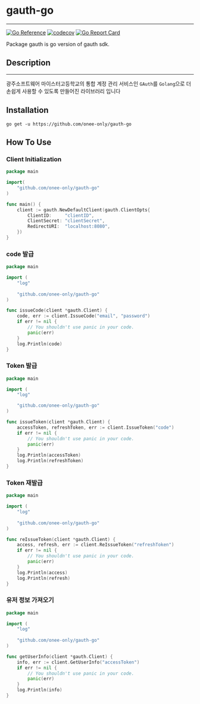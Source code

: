 # gauth-go

---

[![Go Reference](https://pkg.go.dev/badge/github.com/onee-only/gauth-go.svg)](https://pkg.go.dev/github.com/onee-only/gauth-go)
[![codecov](https://codecov.io/gh/onee-only/gauth-go/graph/badge.svg?token=CG5WOHFTMX)](https://codecov.io/gh/onee-only/gauth-go)
[![Go Report Card](https://goreportcard.com/badge/github.com/onee-only/gauth-go)](https://goreportcard.com/report/github.com/onee-only/gauth-go)

Package gauth is go version of gauth sdk.

## Description

---

광주소프트웨어 마이스터고등학교의 통합 계정 관리 서비스인 ```GAuth```를 ```Golang```으로 더 손쉽게 사용할 수 있도록 만들어진 라이브러리 입니다

## Installation

```
go get -u https://github.com/onee-only/gauth-go
```

## How To Use

### Client Initialization 
```go
package main

import(
	"github.com/onee-only/gauth-go"
)

func main() {
	client := gauth.NewDefaultClient(gauth.ClientOpts{
		ClientID:     "clientID",
		ClientSecret: "clientSecret",
		RedirectURI:  "localhost:8080",
	})
}
```

### code 발급
```go
package main

import (
	"log"
	
	"github.com/onee-only/gauth-go"
)

func issueCode(client *gauth.Client) {
	code, err := client.IssueCode("email", "password")
	if err != nil {
		// You shouldn't use panic in your code.
		panic(err)
	}
	log.Println(code)
}
```

### Token 발급

```go
package main

import (
	"log"

	"github.com/onee-only/gauth-go"
)

func issueToken(client *gauth.Client) {
	accessToken, refreshToken, err := client.IssueToken("code")
	if err != nil {
		// You shouldn't use panic in your code.
		panic(err)
	}
	log.Println(accessToken)
	log.Println(refreshToken)
}
```

### Token 재발급
```go
package main

import (
	"log"
	
	"github.com/onee-only/gauth-go"
)

func reIssueToken(client *gauth.Client) {
	access, refresh, err := client.ReIssueToken("refreshToken")
	if err != nil {
		// You shouldn't use panic in your code.
		panic(err)
	}
	log.Println(access)
	log.Println(refresh)
}
```

### 유저 정보 가져오기
```go
package main

import (
	"log"
	
	"github.com/onee-only/gauth-go"
)

func getUserInfo(client *gauth.Client) {
	info, err := client.GetUserInfo("accessToken")
	if err != nil {
		// You shouldn't use panic in your code.
		panic(err)
	}
	log.Println(info)
}
```